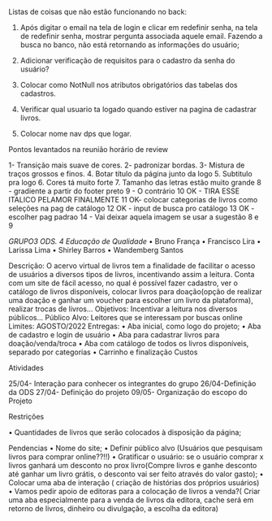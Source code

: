 
Listas de coisas que não estão funcionando no back:

1. Após digitar o email na tela de login e clicar em redefinir senha, na tela de redefinir senha, mostrar pergunta associada aquele email. Fazendo a busca no banco, não está retornando as informações do usuário;

2. Adicionar verificação de requisitos para o cadastro da senha do usuário?

3. Colocar como NotNull nos atributos obrigatórios das tabelas dos cadastros.

4. Verificar qual usuario ta logado quando estiver na pagina de cadastrar livros.

5. Colocar nome nav dps que logar.









Pontos levantados na reunião  horário de review

1- Transição mais suave de cores. 
2- padronizar bordas. 
3- Mistura de traços grossos e finos.
4. Botar título da página junto da logo
5. Subtitulo pra logo
6. Cores tá muito forte
7. Tamanho das letras estão muito grande
8 - gradiente a partir do footer preto
9 - O contrário
10  OK - TIRA ESSE ITALICO PELAMOR FINALMENTE
11 OK- colocar categorias de livros como seleções na pag de catálogo
12 OK - input de busca pro catálogo
13 OK - escolher pag padrao 
14 - Vai deixar aquela imagem se usar a sugestão 8 e 9





*GRUPO3
ODS. 4 Educação de Qualidade*
• Bruno França
• Francisco Lira
• Larissa Lima
• Shirley Barros
• Wandemberg Santos      

Descrição: O acervo virtual de livros tem a finalidade de facilitar o acesso de usuários a diversos tipos de livros, incentivando assim a leitura. Conta com um site de fácil acesso, no qual é possível fazer cadastro, ver o catálogo de livros disponíveis, colocar livros para doação(opção de realizar uma doação e ganhar um voucher para escolher um livro da plataforma), realizar trocas de livros...
Objetivos: Incentivar a leitura nos diversos públicos...
Público Alvo: Leitores que se interessam por buscas online
Limites: AGOSTO/2022
Entregas:
• Aba inicial, como logo do projeto;
• Aba de cadastro e login de usuário
• Aba para cadastrar livros para doação/venda/troca
• Aba com catálogo de todos os livros disponíveis, separado por categorias
• Carrinho e finalização
Custos

Atividades

25/04- Interação para conhecer os integrantes do grupo
26/04-Definição da ODS
27/04- Definição do projeto
09/05- Organização do escopo do Projeto

Restrições

• Quantidades de livros que serão colocados à disposição da página;

Pendencias
• Nome do site;
• Definir público alvo (Usuários que pesquisam livros para comprar online??!!)
• Gratificar o usuário: se o usuário comprar x livros ganhará um desconto no prox livro(Compre livros e ganhe desconto até ganhar um livro grátis, o desconto vai ser feito através do valor gasto);
• Colocar uma aba de interação ( criação de histórias dos próprios usuários)
• Vamos pedir apoio de editoras para a colocação de livros a venda?( Criar uma aba especialmente para a venda de livros da editora, cache será em retorno de livros, dinheiro ou divulgação, a escolha da editora)
